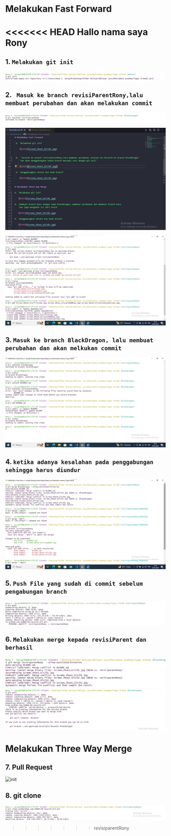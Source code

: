 # Melakukan Fast Forward
 
<<<<<<< HEAD
Hallo nama saya Rony
=======
 ## 1. `Melakukan git init`

   ![init](Screen_Shoot_Git\01.jpg)


 ##  2. ` Masuk ke branch revisiParentRony,lalu membuat perubahan dan akan melakukan commit` 

   ![init](Screen_Shoot_Git/gitcheckoutrony.jpg)
    
   ![init](Screen_Shoot_Git/filerony.jpg)
    
   ![init](Screen_Shoot_Git/updateRdanD.jpg)

 ## 3. `Masuk ke branch BlackDragon, lalu membuat perubahan dan akan melkukan commit `

   ![init](Screen_Shoot_Git/blackDragon.jpg)

 ## 4. `ketika adanya kesalahan pada penggabungan sehingga harus diundur`

   ![init](Screen_Shoot_Git/gagalmerge.jpg)

 ## 5. `Push File yang sudah di commit sebelum pengabungan branch`
   
   ![init](Screen_Shoot_Git/pushrony.jpg)

 ## 6. `Melakukan merge kepada revisiParent dan berhasil`

   ![init](Screen_Shoot_Git/merge.jpg)
   ![init](Screen_Shoot_Git/Berhasil.jpg)

     

# Melakukan Three Way Merge

 ## 7. Pull Request
    
   ![init](Screen_Shoot_Git/pullRequest.jpg)

 ## 8. git clone
   
   ![init](Screen_Shoot_Git/gitclone.jpg)





>>>>>>> revisiparentRony

